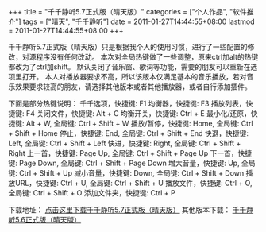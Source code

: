 +++
title = "千千静听5.7正式版（晴天版）"
categories = ["个人作品", "软件推介"]
tags = ["晴天", "千千静听"]
date = 2011-01-27T14:44:55+08:00
lastmod = 2011-01-27T14:44:55+08:00
+++



千千静听5.7正式版（晴天版）只是根据我个人的使用习惯，进行了一些配置的修改，对源程序没有任何改动。
本次对全局热键做了一些调整，原来ctrl加alt的热键都改为了ctrl加shift。
默认关闭了音乐窗、歌词等功能，需要的朋友可以重新在选项里打开。
本人对播放器要求不高，所以该版本仅满足基本的音乐播放，若对音乐效果要求较高的朋友，请选择其他版本或者其他播放器，或者自行添加插件。


下面是部分热键说明：
千千选项，快捷键: F1
均衡器，快捷键: F3
播放列表，快捷键: F4
关闭文件，快捷键: Alt + C
均衡开关，快捷键: Ctrl + E
最小化/还原，快捷键: Alt + W, 全局键: Ctrl + Shift + W
播放/暂停，快捷键: Home, 全局键: Ctrl + Shift + Home
停止，快捷键: End, 全局键: Ctrl + Shift + End
快退，快捷键: Left, 全局键: Ctrl + Shift + Left
快进，快捷键: Right, 全局键: Ctrl + Shift + Right
上一首，快捷键: Page Up, 全局键: Ctrl + Shift + Page Up
下一首，快捷键: Page Down, 全局键: Ctrl + Shift + Page Down
增大音量，快捷键: Up, 全局键: Ctrl + Shift + Up
减小音量，快捷键: Down, 全局键: Ctrl + Shift + Down
播放URL，快捷键: Ctrl + U, 全局键: Ctrl + Shift + U
播放文件，快捷键: Ctrl + O, 全局键: Ctrl + Shift + O
添加文件夹，快捷键: Ctrl + P

下载地址：
<a href="http://dl.mangren.org/qt/ttplayer_setup_qt_5.7.exe">点击这里下载千千静听5.7正式版（晴天版）</a>
其他版本下载：
<a href="http://dl.mangren.org/qt/ttplayer_setup_qt_5.6.exe">千千静听5.6正式版（晴天版）</a>
